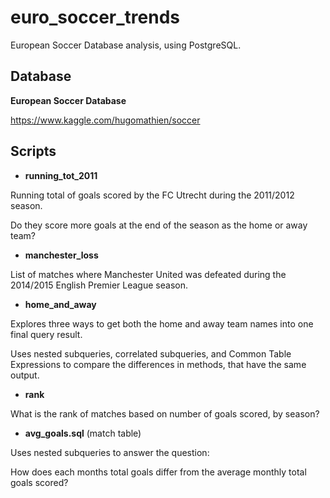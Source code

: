 # euro_soccer_trends
European Soccer Database analysis, using PostgreSQL.

## Database

**European Soccer Database**

https://www.kaggle.com/hugomathien/soccer

## Scripts

- **running_tot_2011** 

Running total of goals scored by the FC Utrecht during the 2011/2012 season. 

Do they score more goals at the end of the season as the home or away team? 

- **manchester_loss**

List of matches where Manchester United was defeated 
during the 2014/2015 English Premier League season. 

- **home_and_away**

Explores three ways to get both the home and away team names into one final query result.

Uses nested subqueries, correlated subqueries, and Common Table Expressions 
to compare the differences in methods, that have the same output.

- **rank** 

What is the rank of matches based on number of goals scored, by season?

- **avg_goals.sql** (match table)

Uses nested subqueries to answer the question: 

How does each months total goals differ from the average monthly total goals scored?
